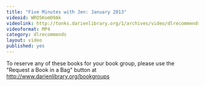 ```yaml
---
title: "Five Minutes with Jen: January 2013"
videoid: WRO5KomO9Ak
videolink: http://tonks.darienlibrary.org/1/archives/video/dlrecommends/20130101_five_minutes_jen.mp4
videoformat: MP4
category: dlrecommends
layout: video
published: yes
---
```


To reserve any of these books for your book group, please use the "Request a Book in a Bag" button at http://www.darienlibrary.org/bookgroups